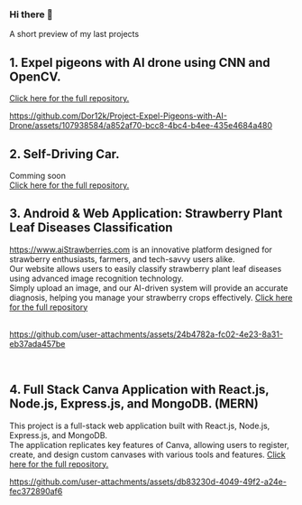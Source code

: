 ### Hi there 👋

<!--
**Dor12k/Dor12k** is a ✨ _special_ ✨ repository because its `README.md` (this file) appears on your GitHub profile.

Here are some ideas to get you started:

- 🔭 I’m currently working on ...
- 🌱 I’m currently learning ...
- 👯 I’m looking to collaborate on ...
- 🤔 I’m looking for help with ...
- 💬 Ask me about ...
- 📫 How to reach me: ...
- 😄 Pronouns: ...
- ⚡ Fun fact: ...
-->

A short preview of my last projects

## 1. Expel pigeons with AI drone using CNN and OpenCV.

<a href="https://github.com/Dor12k/Project-Repel-Pigeons-with-AI-Drone" target="_blank" rel="noopener noreferrer"> Click here for the full repository. </a>

https://github.com/Dor12k/Project-Expel-Pigeons-with-AI-Drone/assets/107938584/a852af70-bcc8-4bc4-b4ee-435e4684a480


## 2. Self-Driving Car.

Comming soon 
<br>
<a href="https://github.com/Dor12k/Self-Driving-Car-RaspberryPi-CPP" target="_blank" rel="noopener noreferrer"> Click here for the full repository. </a>
<br>

## 3. Android & Web Application: Strawberry Plant Leaf Diseases Classification

https://www.aiStrawberries.com is an innovative platform designed for strawberry enthusiasts, farmers, and tech-savvy users alike. <br>
Our website allows users to easily classify strawberry plant leaf diseases using advanced image recognition technology. <br>
Simply upload an image, and our AI-driven system will provide an accurate diagnosis, helping you manage your strawberry crops effectively. 
[Click here for the full repository](https://github.com/Dor12k/Classification_Web_Application)
<br><br>

https://github.com/user-attachments/assets/24b4782a-fc02-4e23-8a31-eb37ada457be

<br>

## 4. Full Stack Canva Application with React.js, Node.js, Express.js, and MongoDB. (MERN)

This project is a full-stack web application built with React.js, Node.js, Express.js, and MongoDB. <br>
The application replicates key features of Canva, allowing users to register, create, and design custom canvases with various tools and 
features. <a href="https://github.com/Dor12k/MERN-Canva-Project" target="_blank" rel="noopener noreferrer">   Click here for the full repository. </a>


https://github.com/user-attachments/assets/db83230d-4049-49f2-a24e-fec372890af6



